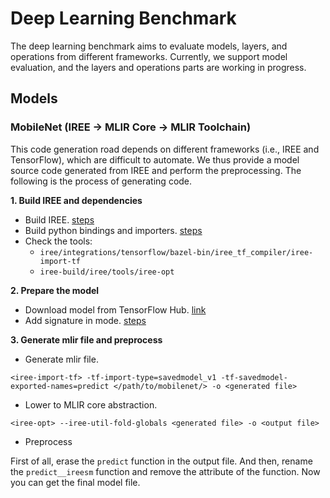 # Deep Learning Benchmark

The deep learning benchmark aims to evaluate models, layers, and operations from different frameworks. 
Currently, we support model evaluation, and the layers and operations parts are working in progress.

## Models

### MobileNet (IREE -> MLIR Core -> MLIR Toolchain)

This code generation road depends on different frameworks (i.e., IREE and TensorFlow), which are difficult to automate. 
We thus provide a model source code generated from IREE and perform the preprocessing. 
The following is the process of generating code.

**1. Build IREE and dependencies**

- Build IREE. [steps](https://google.github.io/iree/building-from-source/getting-started/)
- Build python bindings and importers. [steps](https://google.github.io/iree/building-from-source/python-bindings-and-importers/)
- Check the tools: 
    - `iree/integrations/tensorflow/bazel-bin/iree_tf_compiler/iree-import-tf`
    - `iree-build/iree/tools/iree-opt`

**2. Prepare the model**

- Download model from TensorFlow Hub. [link](https://hub.tensorflow.google.cn/google/tf2-preview/mobilenet_v2/classification/4)
- Add signature in mode. [steps](https://google.github.io/iree/ml-frameworks/tensorflow/#missing-serving-signature-in-savedmodel)

**3. Generate mlir file and preprocess**

- Generate mlir file.

```
<iree-import-tf> -tf-import-type=savedmodel_v1 -tf-savedmodel-exported-names=predict </path/to/mobilenet/> -o <generated file>
```

- Lower to MLIR core abstraction.

```
<iree-opt> --iree-util-fold-globals <generated file> -o <output file>
```

- Preprocess

First of all, erase the `predict` function in the output file. 
And then, rename the `predict__ireesm` function and remove the attribute of the function. 
Now you can get the final model file.
